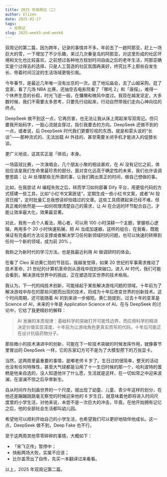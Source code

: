 ```yaml
---
title: 2025 年双周记（二）
author: Elizen
date: 2025-02-17
tags:
  - 双周记
slug: 2025-week5-and-week6
---
```


双周记的第二篇，因为跨年，记录的事情并不多。年前去了一趟阿那亚，赶上一场巨大的雪，一下增加了不少乐趣，来过几次秦皇岛的阿那亚，对这里形成的社区环境和文化也比较喜欢。之前想过各种地方规划时间自由之后的老年生活，阿那亚确实是个过得去的选择，只是人工营造的社区氛围再美好，终究比不上那些自发生长、带着时间沉淀的生活场域更吸引我。

今年春节，是最近几年唯一没有出京的一次。逛了地坛庙会，去了山姆采购，逛了宜家，看了几场 NBA 比赛，还抽空去电影院看了「哪吒 2」和「唐探」，难得一个休养生息的长假，时光飞逝一般，在慵懒和微风中度过。我现在越发坚定，大多数时候，我们不需要太多思考，只要先行动起来，行动自然带我们走向心神向往的终点。

DeepSeek 做不到这一点，它再厉害，也无法让我从床上爬起来写双周记。但只要我开始码字，一股心流就会穿过，指引我要去的方向。DeepSeek 还做不到的一点，或者说，后 DeepSeek 时代我们更要珍视的东西，就是和菜头说的“长谈”——那种流式的、无法加载 AI 外挂的、甚至需要关闭手机才能进入的促膝长谈。

更广义地说，这其实正是「体验」本身。

一场篮球比赛，一次演唱会，几个朋友小聚的相谈甚欢，在 AI 没有记忆之前，体验应该是我们生命里最珍贵的部分。面对变化远高于确定性的未来，我们也许该调整思路：让 AI 处理那些无所谓的事，让我们腾出真正的时间，做自己想做的事。

比如，在我尝试 AI 编程失败之后，转而学习如何部署 Dify 平台，用更低代码的方式搭建一些工具，比如“小红书文案匪徒”，定期生成一些小红书文案，或者“AI 投资日报”，定时批量汇总我想读却怕错过的文章。这些工具搭建起来已经不难，但真正难的依然是——如何梳理清楚自己的需求，让 AI 在合适的环节配合自己，才能让效率最大化，效果最显著。

对此，我有一点个人看法，用心者，可以用 100 小时深耕一个主题，掌握核心逻辑，再用多个 20 小时快速拓展，把 AI 当成加速器，这样的组合，在我看，既能保证有完备的方法论支撑或者解决学习任何新领域时的问题，也可以快速的转移到任何一个新的领域，成为前 20% 。

我称之为新时代的学习方法。也是我最近利用 AI 做调研时的体会。

在看了 Cleo 采访黄仁勋的节目后，我越发觉得，如果 20 世纪的军事需求推动了技术革命，21 世纪的计算机革命则从游戏中找到突破口。进入 AI 时代，我们可能会看到，解决游戏世界中的挑战，正在塑造现实世界的技术格局。

我认为，下一代的纯技术创新，可能缘起于某些解决游戏问题的领域，十年前为了解决游戏中存在的那些问题而出现的技术，将成为十年后改变世界的创新技术。这个时间周期，还可能随着 AI 的到来进一步缩短。黄仁勋提到，过去十年的变革是 Science of AI，未来的十年是 Application Science of AI。在与 DeepSeek 的讨论中，它给了我更精妙的解释：

> AI 发展的本质规律：基础科学的突破打开可能性边界，而应用科学的精进决定价值实现深度。十年前为让游戏角色更真实而写的代码，十年后可能正在设计抗癌药物分子。

那些微小的技术演进中的创新，可能在下一轮技术突破的时候发挥作用，就像春节里冒出的 DeepSeek 一样，它的东家幻方可不是为了大模型攒下的万张显卡。

当然，这两周里最重要的事情，是嘟老师 6 岁了。生日过的很简单，整天的活动也没有任何特殊性，甚至大气球都是沿用了十一生日时候的那一个，哈利波特的蛋糕是他亲自选的，没人知道他许了什么愿，生活就是这样，在一切如常之中迎来波澜，在波澜不惊之后孕育新生。

自从时间作为刻画世界的一个尺度，就出现了幼童、儿童、青少年这样的划分，在他还是蹦蹦跳跳毫无察觉的时候迎来他的 6 岁生日，就意味着他即将进入时间尺度里的小学生活，对他来说，未尝不是一次巨大的冲击，毕竟，在他开始拥有记忆之后，他的全部社会生活都叫幼儿园。

希望他可以顺利开始自己的小学生活，也希望我们可以更好地陪伴他成长。这一点，DeepSeek 做不到，Deep Fake 也不行。

至于这两周其他零零碎碎的事情，大概如下：

- 「宋飞正传」暂停中；
- 快船两场大败，实属不应该；
- 比尔盖茨出了自传，先买一本翻译过来看看。

以上，2025 年双周记第二篇。